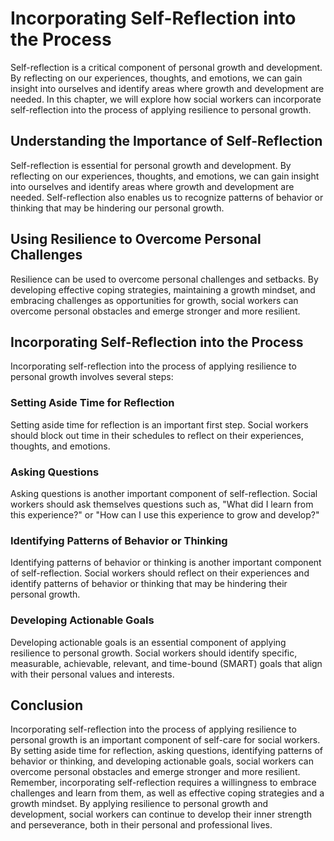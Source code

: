 Incorporating Self-Reflection into the Process
=================================================================================================

Self-reflection is a critical component of personal growth and development. By reflecting on our experiences, thoughts, and emotions, we can gain insight into ourselves and identify areas where growth and development are needed. In this chapter, we will explore how social workers can incorporate self-reflection into the process of applying resilience to personal growth.

Understanding the Importance of Self-Reflection
-----------------------------------------------

Self-reflection is essential for personal growth and development. By reflecting on our experiences, thoughts, and emotions, we can gain insight into ourselves and identify areas where growth and development are needed. Self-reflection also enables us to recognize patterns of behavior or thinking that may be hindering our personal growth.

Using Resilience to Overcome Personal Challenges
------------------------------------------------

Resilience can be used to overcome personal challenges and setbacks. By developing effective coping strategies, maintaining a growth mindset, and embracing challenges as opportunities for growth, social workers can overcome personal obstacles and emerge stronger and more resilient.

Incorporating Self-Reflection into the Process
----------------------------------------------

Incorporating self-reflection into the process of applying resilience to personal growth involves several steps:

### Setting Aside Time for Reflection

Setting aside time for reflection is an important first step. Social workers should block out time in their schedules to reflect on their experiences, thoughts, and emotions.

### Asking Questions

Asking questions is another important component of self-reflection. Social workers should ask themselves questions such as, "What did I learn from this experience?" or "How can I use this experience to grow and develop?"

### Identifying Patterns of Behavior or Thinking

Identifying patterns of behavior or thinking is another important component of self-reflection. Social workers should reflect on their experiences and identify patterns of behavior or thinking that may be hindering their personal growth.

### Developing Actionable Goals

Developing actionable goals is an essential component of applying resilience to personal growth. Social workers should identify specific, measurable, achievable, relevant, and time-bound (SMART) goals that align with their personal values and interests.

Conclusion
----------

Incorporating self-reflection into the process of applying resilience to personal growth is an important component of self-care for social workers. By setting aside time for reflection, asking questions, identifying patterns of behavior or thinking, and developing actionable goals, social workers can overcome personal obstacles and emerge stronger and more resilient. Remember, incorporating self-reflection requires a willingness to embrace challenges and learn from them, as well as effective coping strategies and a growth mindset. By applying resilience to personal growth and development, social workers can continue to develop their inner strength and perseverance, both in their personal and professional lives.
